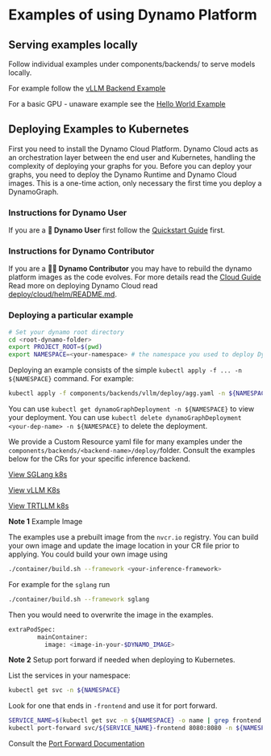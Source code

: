 # Examples of using Dynamo Platform

## Serving examples locally

Follow individual examples under components/backends/ to serve models locally.

For example follow the [vLLM Backend Example](../../components/backends/vllm/README.md)

For a basic GPU - unaware example see the [Hello World Example](../../examples/runtime/hello_world/README.md)

## Deploying Examples to Kubernetes

First you need to install the Dynamo Cloud Platform. Dynamo Cloud acts as an orchestration layer between the end user and Kubernetes, handling the complexity of deploying your graphs for you.
Before you can deploy your graphs, you need to deploy the Dynamo Runtime and Dynamo Cloud images. This is a one-time action, only necessary the first time you deploy a DynamoGraph.

### Instructions for Dynamo User
If you are a **👤 Dynamo User** first follow the [Quickstart Guide](../guides/dynamo_deploy/quickstart.md) first.

### Instructions for Dynamo Contributor
If you are a **🧑‍💻 Dynamo Contributor** you may have to rebuild the dynamo platform images as the code evolves.
For more details read the [Cloud Guide](../guides/dynamo_deploy/dynamo_cloud.md)
Read more on deploying Dynamo Cloud read [deploy/cloud/helm/README.md](../../deploy/cloud/helm/README.md).


### Deploying a particular example

```bash
# Set your dynamo root directory
cd <root-dynamo-folder>
export PROJECT_ROOT=$(pwd)
export NAMESPACE=<your-namespace> # the namespace you used to deploy Dynamo cloud to.
```

Deploying an example consists of the simple `kubectl apply -f ... -n ${NAMESPACE}` command. For example:

```bash
kubectl apply -f components/backends/vllm/deploy/agg.yaml -n ${NAMESPACE}
```

You can use `kubectl get dynamoGraphDeployment -n ${NAMESPACE}` to view your deployment.
You can use `kubectl delete dynamoGraphDeployment <your-dep-name> -n ${NAMESPACE}` to delete the deployment.

We provide a Custom Resource yaml file for many examples under the `components/backends/<backend-name>/deploy/`folder.
Consult the examples below for the CRs for your specific inference backend.

[View SGLang k8s](../../components/backends/sglang/deploy/README.md)

[View vLLM K8s](../../components/backends/vllm/deploy/README.md)

[View TRTLLM k8s](../../components/backends/trtllm/deploy/README.md)

**Note 1** Example Image

The examples use a prebuilt image from the `nvcr.io` registry.
You can build your own image and update the image location in your CR file prior to applying.
You could build your own image using

```bash
./container/build.sh --framework <your-inference-framework>
```

For example for the `sglang` run
```bash
./container/build.sh --framework sglang
```

Then you would need to overwrite the image in the examples.

```bash
extraPodSpec:
        mainContainer:
          image: <image-in-your-$DYNAMO_IMAGE>
```

**Note 2**
Setup port forward if needed when deploying to Kubernetes.

List the services in your namespace:

```bash
kubectl get svc -n ${NAMESPACE}
```
Look for one that ends in `-frontend` and use it for port forward.

```bash
SERVICE_NAME=$(kubectl get svc -n ${NAMESPACE} -o name | grep frontend | sed 's|.*/||' | sed 's|-frontend||' | head -n1)
kubectl port-forward svc/${SERVICE_NAME}-frontend 8080:8080 -n ${NAMESPACE}
```

Consult the [Port Forward Documentation](https://kubernetes.io/docs/tasks/access-application-cluster/port-forward-access-application-cluster/)


